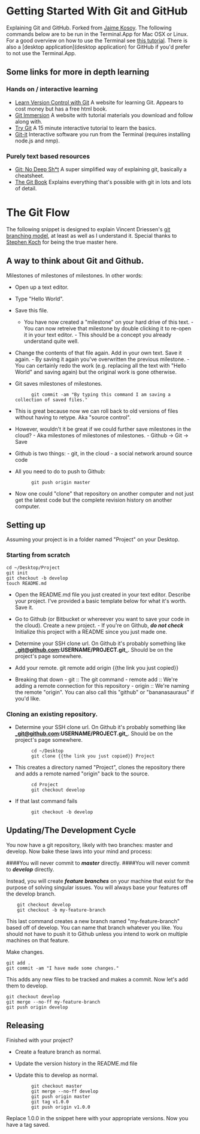 # Getting Started With Git and GitHub

Explaining Git and GitHub. Forked from [Jaime Kosoy](https://github.com/jkosoy). The following commands below are to be run in the Terminal.App for Mac OSX or Linux. For a good overview on how to use the Terminal see [this tutorial](http://cli.learncodethehardway.org/book/). There is also a [desktop application](desktop application) for GitHub if you'd prefer to not use the Terminal.App.

## Some links for more in depth learning

### Hands on / interactive learning

- [Learn Version Control with Git](https://www.git-tower.com/learn/ebook) A website for learning Git. Appears to cost money but has a free html book.
- [Git Immersion](http://gitimmersion.com/lab_01.html) A website with tutorial materials you download and follow along with.
- [Try Git](http://try.github.io/levels/1/challenges/1) A 15 minute interactive tutorial to learn the basics.
- [Git-it](http://nodeschool.io/#git-it) Interactive software you run from the Terminal (requires installing node.js and nmp).

### Purely text based resources

- [Git: No Deep Sh\*t](http://rogerdudler.github.io/git-guide/) A super simplified way of explaining git, basically a cheatsheet.
- [The Git Book](http://git-scm.com/book) Explains everything that's possible with git in lots and lots of detail.

# The Git Flow

The following snippet is designed to explain Vincent Driessen's [git branching model](http://nvie.com/posts/a-successful-git-branching-model/), at least as well as I understand it. Special thanks to [Stephen Koch](https://twitter.com/skoch) for being the true master here.

## A way to think about Git and Github.

Milestones of milestones of milestones. In other words:

- Open up a text editor.
- Type "Hello World".
- Save this file.
  - You have now created a "milestone" on your hard drive of this text. - You can now retreive that milestone by double clicking it to re-open it in your text editor. - This should be a concept you already understand quite well.
- Change the contents of that file again. Add in your own text. Save it again. - By saving it again you've overwritten the previous milestone. - You can certainly redo the work (e.g. replacing all the text with "Hello World" and saving again) but the original work is gone otherwise.
- Git saves milestones of milestones.

      		git commit -am "By typing this command I am saving a collection of saved files."

- This is great because now we can roll back to old versions of files without having to retype. Aka "source control".
- However, wouldn't it be great if we could further save milestones in the cloud? - Aka milestones of milestones of milestones. - Github -> Git -> Save
- Github is two things: - git, in the cloud - a social network around source code
- All you need to do to push to Github:

      		git push origin master

- Now one could "clone" that repository on another computer and not just get the latest code but the complete revision history on another computer.

## Setting up

Assuming your project is in a folder named "Project" on your Desktop.

### Starting from scratch

    cd ~/Desktop/Project
    git init
    git checkout -b develop
    touch README.md

- Open the README.md file you just created in your text editor. Describe your project. I've provided a basic template below for what it's worth. Save it.
- Go to Github (or Bitbucket or whereever you want to save your code in the cloud). Create a new project. - If you're on Github, **_do not check_** Initialize this project with a README since you just made one.
- Determine your SSH clone url. On Github it's probably something like **_git@github.com:USERNAME/PROJECT.git_**. Should be on the project's page somewhere.
- Add your remote.
  git remote add origin {{the link you just copied}}

- Breaking that down - git :: The git command - remote add :: We're adding a remote connection for this repository - origin :: We're naming the remote "origin". You can also call this "github" or "bananasauraus" if you'd like.

### Cloning an existing repository.

- Determine your SSH clone url. On Github it's probably something like **_git@github.com:USERNAME/PROJECT.git_**. Should be on the project's page somewhere.

      		cd ~/Desktop
      		git clone {{the link you just copied}} Project

- This creates a directory named "Project", clones the repository there and adds a remote named "origin" back to the source.

      		cd Project
      		git checkout develop

- If that last command fails

      		git checkout -b develop

## Updating/The Development Cycle

You now have a git repository, likely with two branches: master and develop. Now bake these laws into your mind and process:

####You will never commit to **_master_** directly.
####You will never commit to **_develop_** directly.

Instead, you will create **_feature branches_** on your machine that exist for the purpose of solving singular issues. You will always base your features off the develop branch.

    	git checkout develop
    	git checkout -b my-feature-branch

This last command creates a new branch named "my-feature-branch" based off of develop. You can name that branch whatever you like. You should not have to push it to Github unless you intend to work on multiple machines on that feature.

Make changes.

    git add .
    git commit -am "I have made some changes."

This adds any new files to be tracked and makes a commit. Now let's add them to develop.

    git checkout develop
    git merge --no-ff my-feature-branch
    git push origin develop

## Releasing

Finished with your project?

- Create a feature branch as normal.
- Update the version history in the README.md file
- Update this to develop as normal.

      		git checkout master
      		git merge --no-ff develop
      		git push origin master
      		git tag v1.0.0
      		git push origin v1.0.0

Replace 1.0.0 in the snippet here with your appropriate versions. Now you have a tag saved.
